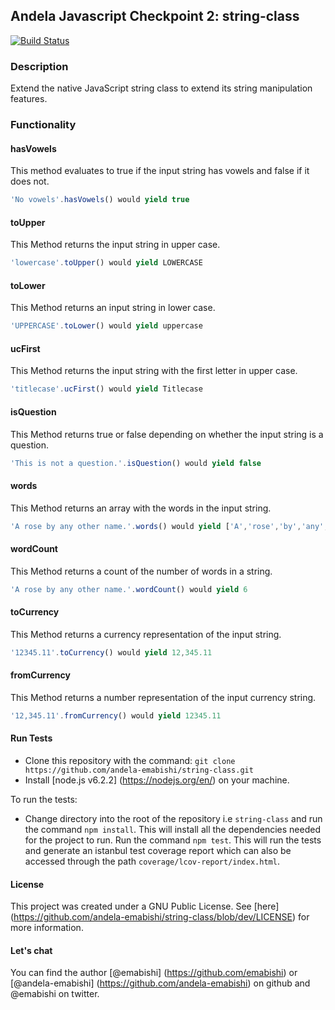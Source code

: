 ## Andela Javascript Checkpoint 2: string-class
[![Build Status](https://travis-ci.org/andela-emabishi/string-class.svg?branch=develop)](https://travis-ci.org/andela-emabishi/string-class)

### Description
Extend the native JavaScript string class to extend its string manipulation features.

### Functionality
#### hasVowels
This method evaluates to true if the input string has vowels and false if it does not.

```javaScript
'No vowels'.hasVowels() would yield true
```

#### toUpper
This Method returns the input string in upper case.
```javaScript
'lowercase'.toUpper() would yield LOWERCASE
```

#### toLower
This Method returns an input string in lower case.

```javaScript
'UPPERCASE'.toLower() would yield uppercase
```

#### ucFirst
This Method returns the input string with the first letter in upper case.

```javaScript
'titlecase'.ucFirst() would yield Titlecase
```

#### isQuestion
This Method returns true or false depending on whether the input string is a question.

```javaScript
'This is not a question.'.isQuestion() would yield false
```

#### words
This Method returns an array with the words in the input string.
```javaScript
'A rose by any other name.'.words() would yield ['A','rose','by','any','other','name']
```

#### wordCount
This Method returns a count of the number of words in a string.
```javaScript
'A rose by any other name.'.wordCount() would yield 6
```

#### toCurrency
This Method returns a currency representation of the input string.
```javaScript
'12345.11'.toCurrency() would yield 12,345.11
```

#### fromCurrency
This Method returns a number representation of the input currency string.
```javaScript
'12,345.11'.fromCurrency() would yield 12345.11
```


#### Run Tests
* Clone this repository with the command: `git clone https://github.com/andela-emabishi/string-class.git`
* Install [node.js v6.2.2] (https://nodejs.org/en/) on your machine.

To run the tests:
* Change directory into the root of the repository i.e `string-class` and run the command `npm install`. This will install all the dependencies needed for the project to run.
Run the command `npm test`. This will run the tests and generate an istanbul test coverage report which can also be accessed through the path `coverage/lcov-report/index.html`.

#### License
This project was created under a GNU Public License. See [here] (https://github.com/andela-emabishi/string-class/blob/dev/LICENSE) for more information.

#### Let's chat
You can find the author [@emabishi] (https://github.com/emabishi) or [@andela-emabishi] (https://github.com/andela-emabishi) on github and @emabishi on twitter.
